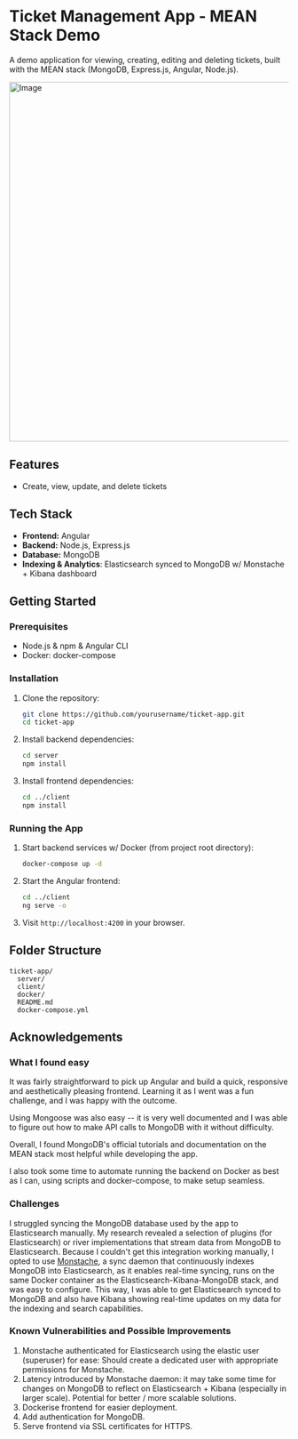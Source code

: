 # Ticket Management App - MEAN Stack Demo

A demo application for viewing, creating, editing and deleting tickets, built with the MEAN stack (MongoDB, Express.js, Angular, Node.js).

<img width="1265" height="647" alt="Image" src="https://github.com/user-attachments/assets/c4541e3b-c4b4-4ccf-8f44-03f2b0374922" />

## Features

- Create, view, update, and delete tickets

## Tech Stack

- **Frontend:** Angular
- **Backend:** Node.js, Express.js
- **Database:** MongoDB
- **Indexing & Analytics**: Elasticsearch synced to MongoDB w/ Monstache  + Kibana dashboard

## Getting Started

### Prerequisites

- Node.js & npm & Angular CLI 
- Docker: docker-compose

### Installation

1. Clone the repository:
    ```bash
    git clone https://github.com/yourusername/ticket-app.git
    cd ticket-app
    ```

2. Install backend dependencies:
    ```bash
    cd server
    npm install
    ```

3. Install frontend dependencies:
    ```bash
    cd ../client
    npm install
    ```

### Running the App

1. Start backend services w/ Docker (from project root directory):
    ```bash
    docker-compose up -d
    ```

2. Start the Angular frontend:
    ```bash
    cd ../client
    ng serve -o
    ```

4. Visit `http://localhost:4200` in your browser.

## Folder Structure

```
ticket-app/
  server/
  client/
  docker/
  README.md
  docker-compose.yml
```
## Acknowledgements
### What I found easy 
It was fairly straightforward to pick up Angular and build a quick, responsive and aesthetically pleasing frontend. Learning it as I went was a fun challenge, and I was happy with the outcome. 

Using Mongoose was also easy -- it is very well documented and I was able to figure out how to make API calls to MongoDB with it without difficulty. 

Overall, I found MongoDB's official tutorials and documentation on the MEAN stack most helpful while developing the app.

I also took some time to automate running the backend on Docker as best as I can, using scripts and docker-compose, to make setup seamless.

### Challenges
I struggled syncing the MongoDB database used by the app to Elasticsearch manually. My research revealed a selection of plugins (for Elasticsearch) or river implementations that stream data from MongoDB to Elasticsearch. Because I couldn't get this integration working manually, I opted to use [Monstache](https://rwynn.github.io/monstache-site/), a sync daemon that continuously indexes MongoDB into Elasticsearch, as it enables real-time syncing, runs on the same Docker container as the Elasticsearch-Kibana-MongoDB stack, and was easy to configure. This way, I was able to get Elasticsearch synced to MongoDB and also have Kibana showing real-time updates on my data for the indexing and search capabilities. 

### Known Vulnerabilities and Possible Improvements

1. Monstache authenticated for Elasticsearch using the elastic user (superuser) for ease: Should create a dedicated user with appropriate permissions for Monstache.
2. Latency introduced by Monstache daemon: it may take some time for changes on MongoDB to reflect on Elasticsearch + Kibana (especially in larger scale). Potential for better / more scalable solutions. 
3.  Dockerise frontend for easier deployment.
4. Add authentication for MongoDB.
5. Serve frontend via SSL certificates for HTTPS.

